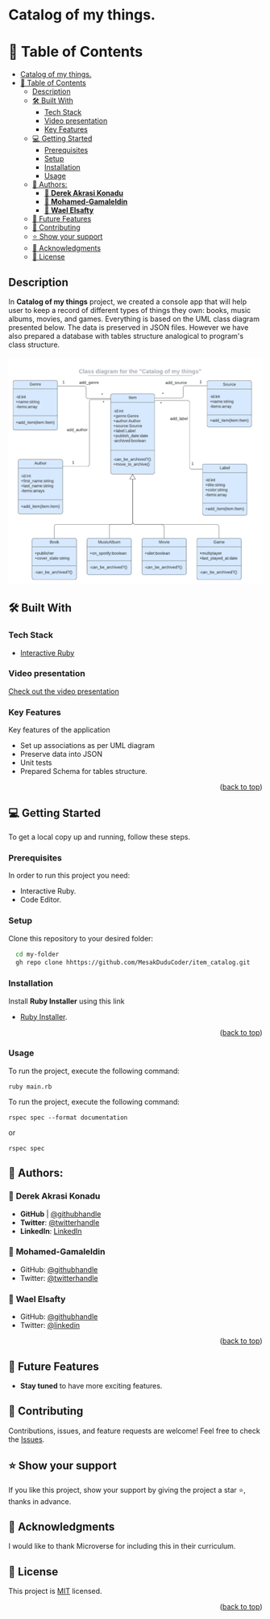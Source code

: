 # Catalog of my things.

<a name="readme-top"></a>

<!-- TABLE OF CONTENTS -->

# 📗 Table of Contents

- [Catalog of my things.](#catalog-of-my-things)
- [📗 Table of Contents](#-table-of-contents)
  - [Description](#description)
  - [🛠 Built With ](#-built-with-)
    - [Tech Stack ](#tech-stack-)
    - [Video presentation](#video-presentation)
    - [Key Features ](#key-features-)
  - [💻 Getting Started ](#-getting-started-)
    - [Prerequisites](#prerequisites)
    - [Setup](#setup)
    - [Installation](#installation)
    - [Usage](#usage)
  - [👥 Authors: ](#-authors-)
    - [👤 **Derek Akrasi Konadu**](#-derek-akrasi-konadu)
    - [👤 **Mohamed-Gamaleldin**](#-mohamed-gamaleldin)
    - [👤 **Wael Elsafty**](#-wael-elsafty)
  - [🔭 Future Features ](#-future-features-)
  - [🤝 Contributing ](#-contributing-)
  - [⭐️ Show your support ](#️-show-your-support-)
  - [🙏 Acknowledgments ](#-acknowledgments-)
  - [📝 License ](#-license-)

## Description

In **Catalog of my things** project, we created a console app that will help user to keep a record of different types of things they own: books, music albums, movies, and games. Everything is based on the UML class diagram presented below. The data is preserved in JSON files. However we have also prepared a database with tables structure analogical to program's class structure.
<br/> <br/>
<img src='./asset/catalog_of_my_things.png'>

## 🛠 Built With <a name="built-with"></a>

### Tech Stack <a name="tech-stack"></a>

- <a href="https://rubyinstaller.org/downloads/">Interactive Ruby</a>

<!-- prsentation video -->

### Video presentation

[Check out the video presentation](https://www.youtube.com/watch?v=gws8VxzHouY)

<!-- Features -->

### Key Features <a name="key-features"></a>

Key features of the application

- Set up associations as per UML diagram
- Preserve data into JSON
- Unit tests
- Prepared Schema for tables structure.

<p align="right">(<a href="#readme-top">back to top</a>)</p>

<!-- GETTING STARTED -->

## 💻 Getting Started <a name="getting-started"></a>

To get a local copy up and running, follow these steps.

### Prerequisites

In order to run this project you need:

- Interactive Ruby.
- Code Editor.

### Setup

Clone this repository to your desired folder:

```sh
  cd my-folder
  gh repo clone hhttps://github.com/MesakDuduCoder/item_catalog.git
```

### Installation

Install **Ruby Installer** using this link

- <a href="https://rubyinstaller.org/downloads/">Ruby Installer</a>.

<p align="right">(<a href="#readme-top">back to top</a>)</p>

### Usage

To run the project, execute the following command:

```
ruby main.rb
```

To run the project, execute the following command:

```
rspec spec --format documentation
```

or

```
rspec spec
```

<!-- AUTHORS -->

## 👥 Authors: <a name="authors"></a>

### 👤 **Derek Akrasi Konadu**

- **GitHub**  | [@githubhandle](https://github.com/obibaadoma)
- **Twitter**: [@twitterhandle](https://twitter.com/obibakwekuadoma)
- **LinkedIn**: [LinkedIn](https://linkedin.com/in/derek-akrasi-konadu)

### 👤 **Mohamed-Gamaleldin**

- GitHub: [@githubhandle](https://github.com/mohamedgamaleldin999999)
- Twitter: [@twitterhandle](https://twitter.com/Mohamme43086002)

### 👤 **Wael Elsafty**

- GitHub: [@githubhandle](https://github.com/waelelsafty07)
- Twitter: [@linkedin](https://linkedin.com/in/waelelsafty07)

<p align="right">(<a href="#readme-top">back to top</a>)</p>

<!-- FUTURE FEATURES -->

## 🔭 Future Features <a name="future-features"></a>

- **Stay tuned** to have more exciting features.

<!-- CONTRIBUTING -->

## 🤝 Contributing <a name="contributing"></a>

Contributions, issues, and feature requests are welcome!
Feel free to check the <a href="https://github.com/mohamedgamaleldin999999/ruby-capstone/issues">Issues</a>.

<!-- SUPPORT -->

## ⭐️ Show your support <a name="support"></a>

If you like this project, show your support by giving the project a star ⭐️, thanks in advance.

<!-- ACKNOWLEDGEMENTS -->

## 🙏 Acknowledgments <a name="acknowledgements"></a>

I would like to thank Microverse for including this in their curriculum.

## 📝 License <a name="license"></a>

This project is [MIT](LICENSE.txt) licensed.

<p align="right">(<a href="#readme-top">back to top</a>)</p>
